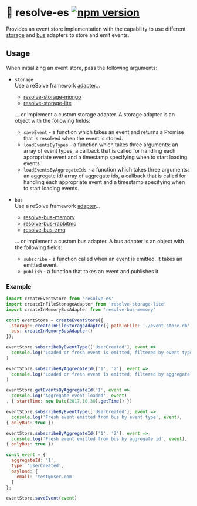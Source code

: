 # **🏣 resolve-es** [![npm version](https://badge.fury.io/js/resolve-es.svg)](https://badge.fury.io/js/resolve-es)

Provides an event store implementation with the capability to use different [storage](../storage-adapters) and [bus](../bus-adapters) adapters to store and emit events. 
## Usage
When initializing an event store, pass the following arguments:
* `storage`  
	Use a reSolve framework  [adapter](../storage-adapters)...
	* [resolve-storage-mongo](../storage-adapters/resolve-storage-mongo)
	* [resolve-storage-lite](../storage-adapters/resolve-storage-lite)

	... or implement a custom storage adapter. A storage adapter is an object with the following fields:
	* `saveEvent` - a function which takes an event and returns a Promise that is resolved when the event is stored.
	* `loadEventsByTypes` - a function which takes three arguments: an array of event types, a callback that is called for handling each appropriate event and a timestamp specifying when to start loading events. 
	* `loadEventsByAggregateIds` - a function which takes three arguments: an aggregate id/ array of aggregate ids, a callback that is called for handling each   appropriate event and a timestamp specifying when to start loading events. 

* `bus`  
	Use a reSolve framework [adapter](../bus-adapters)...
	* [resolve-bus-memory](../bus-adapters/resolve-bus-memory)
	* [resolve-bus-rabbitmq](../bus-adapters/resolve-bus-rabbitmq)
	* [resolve-bus-zmq](../bus-adapters/resolve-bus-zmq)

	... or implement a custom bus adapter. A bus adapter is an object with the following fields:
	* `subscribe` - a function called when an event is emitted. It takes an emitted event.
	* `publish` - a function that takes an event and publishes it.

### Example
```js
import createEventStore from 'resolve-es'
import createInFileStorageAdapter from 'resolve-storage-lite'
import createInMemoryBusAdapter from 'resolve-bus-memory'

const eventStore = createEventStore({
  storage: createInFileStorageAdapter({ pathToFile: './event-store.db' }),
  bus: createInMemoryBusAdapter()
});

eventStore.subscribeByEventType(['UserCreated'], event =>
  console.log('Loaded or fresh event is emitted, filtered by event type', event)
)

eventStore.subscribeByAggregateId(['1', '2'], event =>
  console.log('Loaded or fresh event is emitted, filtered by aggregate id', event)
)

eventStore.getEventsByAggregateId('1', event =>
  console.log('Aggregate event loaded', event)
, { startTime: new Date(2017,10,30).getTime() })

eventStore.subscribeByEventType(['UserCreated'], event =>
  console.log('Fresh event emitted from bus by event type', event),
{ onlyBus: true })

eventStore.subscribeByAggregateId(['1', '2'], event =>
  console.log('Fresh event emitted from bus by aggregate id', event),
{ onlyBus: true })

const event = {
  aggregateId: '1',
  type: 'UserCreated',
  payload: {
    email: 'test@user.com'
  }
};

eventStore.saveEvent(event)
```
